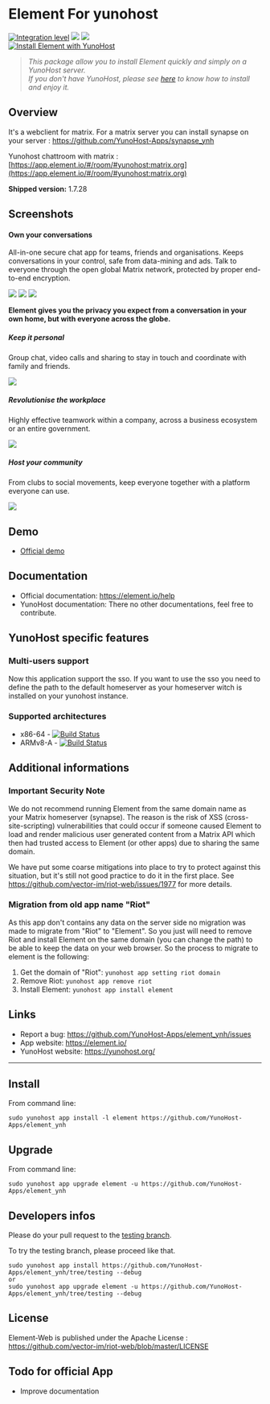 Element For yunohost
=================

[![Integration level](https://dash.yunohost.org/integration/element.svg)](https://dash.yunohost.org/appci/app/element) ![](https://ci-apps.yunohost.org/ci/badges/element.status.svg) ![](https://ci-apps.yunohost.org/ci/badges/element.maintain.svg)  
[![Install Element with YunoHost](https://install-app.yunohost.org/install-with-yunohost.svg)](https://install-app.yunohost.org/?app=element)

> *This package allow you to install Element quickly and simply on a YunoHost server.  
If you don't have YunoHost, please see [here](https://yunohost.org/#/install) to know how to install and enjoy it.*

Overview
--------

It's a webclient for matrix. For a matrix server you can install synapse on your server : https://github.com/YunoHost-Apps/synapse_ynh

Yunohost chattroom with matrix : [https://app.element.io/#/room/#yunohost:matrix.org](https://app.element.io/#/room/#yunohost:matrix.org)

**Shipped version:** 1.7.28

Screenshots
-----------

#### Own your conversations

All-in-one secure chat app for teams, friends and organisations. Keeps conversations in your control, safe from data-mining and ads. Talk to everyone through the open global Matrix network, protected by proper end-to-end encryption.

![](https://element.io/images/homepage-all-platforms-1-p-800.png)
![](https://element.io/images/ios-room-chat-012x-p-500.png)
![](https://element.io/images/pixel4-rooms-light-012x-p-500.png)

**Element gives you the privacy you expect from a conversation in your own home, but with everyone across the globe.**

##### Keep it personal

Group chat, video calls and sharing to stay in touch and coordinate with family and friends.

![](https://element.io/images/for-personal.png)

##### Revolutionise the workplace

Highly effective teamwork within a company, across a business ecosystem or an entire government.

![](https://element.io/images/temp-img-pro-use-01.png)

##### Host your community

From clubs to social movements, keep everyone together with a platform everyone can use.

![](https://element.io/images/temp-community-image-02.png)

Demo
----

* [Official demo](https://app.element.io/)

Documentation
-------------

 * Official documentation: https://element.io/help
 * YunoHost documentation: There no other documentations, feel free to contribute.

YunoHost specific features
--------------------------

### Multi-users support

Now this application support the sso. If you want to use the sso you need to define the path to the default homeserver as your homeserver witch is installed on your yunohost instance.

### Supported architectures

* x86-64 - [![Build Status](https://ci-apps.yunohost.org/ci/logs/element%20%28Apps%29.svg)](https://ci-apps.yunohost.org/ci/apps/element/)
* ARMv8-A - [![Build Status](https://ci-apps-arm.yunohost.org/ci/logs/element%20%28Apps%29.svg)](https://ci-apps-arm.yunohost.org/ci/apps/element/)

<!--## Limitations

* Any known limitations.-->

Additional informations
-----------------------

### Important Security Note

We do not recommend running Element from the same domain name as your Matrix
homeserver (synapse).  The reason is the risk of XSS (cross-site-scripting)
vulnerabilities that could occur if someone caused Element to load and render
malicious user generated content from a Matrix API which then had trusted
access to Element (or other apps) due to sharing the same domain.

We have put some coarse mitigations into place to try to protect against this
situation, but it's still not good practice to do it in the first place.  See
https://github.com/vector-im/riot-web/issues/1977 for more details.

### Migration from old app name "Riot"

As this app don't contains any data on the server side no migration was made to migrate from "Riot" to "Element".
So you just will need to remove Riot and install Element on the same domain (you can change the path) to be able to keep the data on your web browser.
So the process to migrate to element is the following:

1. Get the domain of "Riot": `yunohost app setting riot domain`
2. Remove Riot: `yunohost app remove riot`
3. Install Element: `yunohost app install element`

Links
-----

 * Report a bug: https://github.com/YunoHost-Apps/element_ynh/issues
 * App website: https://element.io/
 * YunoHost website: https://yunohost.org/

---

Install
-------

From command line:

`sudo yunohost app install -l element https://github.com/YunoHost-Apps/element_ynh`

Upgrade
-------

From command line:

`sudo yunohost app upgrade element -u https://github.com/YunoHost-Apps/element_ynh`

Developers infos
----------------

Please do your pull request to the [testing branch](https://github.com/YunoHost-Apps/element_ynh/tree/testing).

To try the testing branch, please proceed like that.
```
sudo yunohost app install https://github.com/YunoHost-Apps/element_ynh/tree/testing --debug
or
sudo yunohost app upgrade element -u https://github.com/YunoHost-Apps/element_ynh/tree/testing --debug
```

License
-------

Element-Web is published under the Apache License : https://github.com/vector-im/riot-web/blob/master/LICENSE

Todo for official App
---------------------

- Improve documentation
